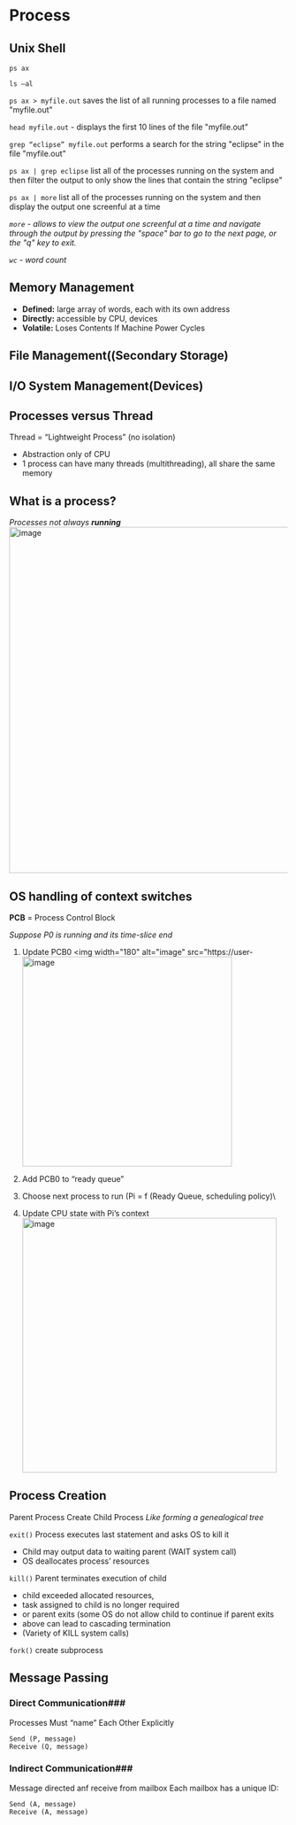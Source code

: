 # Process
## Unix Shell

```ps ax```

```ls –al```

```ps ax > myfile.out```
saves the list of all running processes to a file named "myfile.out"

```head myfile.out```  - displays the first 10 lines of the file "myfile.out"

```grep “eclipse” myfile.out``` performs a search for the string "eclipse" in the file "myfile.out"

```ps ax | grep eclipse``` list all of the processes running on the system and then filter the output to only show the lines that contain the string "eclipse"

```ps ax | more``` list all of the processes running on the system and then display the output one screenful at a time

*```more``` - allows to view the output one screenful at a time and navigate through the output by pressing the "space" bar to go to the next page, or the "q" key to exit.*

*```wc``` - word count*

## Memory Management
- **Defined:** large array of words, each with its own address
- **Directly:** accessible by CPU, devices
- **Volatile:** Loses Contents If Machine Power Cycles 

## File Management((Secondary Storage)

## I/O System Management(Devices)

## Processes versus Thread
Thread = “Lightweight Process” (no isolation)
- Abstraction only of CPU
- 1 process can have many threads (multithreading), all share the same memory

## What is a process?
*Processes not always **running***
<img width="625" alt="image" src="https://user-images.githubusercontent.com/74788199/216158076-31f7e243-c3d0-4328-9024-4a1c15274caf.png">

## OS handling of context switches
**PCB** = Process Control Block

*Suppose P0 is running and its time-slice end*
1. Update PCB0 <img width="180" alt="image" src="https://user-<img width="379" alt="image" src="https://user-images.githubusercontent.com/74788199/216159017-50727aeb-318d-44d4-bcf2-a900e063110f.png">

2. Add PCB0 to “ready queue”
3. Choose next process to run (Pi = f (Ready Queue, scheduling policy)\
4. Update CPU state with Pi’s context <img width="460" alt="image" src="https://user-images.githubusercontent.com/74788199/216158849-2206ac39-502d-4800-9b57-8c2cfa2209aa.png">

## Process Creation
Parent Process Create Child Process
*Like forming a genealogical tree*

```exit()```
Process executes last statement and asks OS to kill it
- Child may output data to waiting parent (WAIT system call)
- OS deallocates process’ resources

```kill()```
Parent terminates execution of child
- child exceeded allocated resources,
- task assigned to child is no longer required
- or parent exits (some OS do not allow child to continue if parent exits
- above can lead to cascading termination
- (Variety of KILL system calls)

```fork()``` create subprocess

## Message Passing
### Direct Communication###
Processes Must “name” Each Other Explicitly
```
Send (P, message)
Receive (Q, message)
```

### Indirect Communication###
Message directed anf receive from mailbox
Each mailbox has a unique ID:
```
Send (A, message)
Receive (A, message)
```







